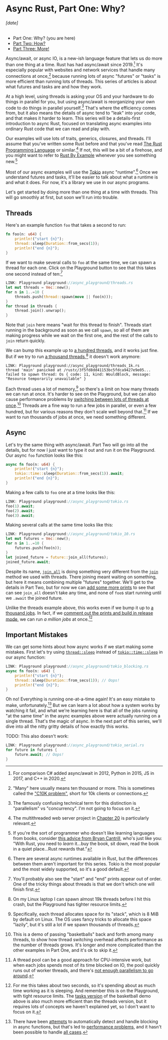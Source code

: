 # Async Rust, Part One: Why?
###### \[date]

- Part One: Why? (you are here)
- [Part Two: How?](async_two.html)
- [Part Three: More!](async_three.html)

Async/await, or async IO, is a new-ish language feature that lets us do more
than one thing at a time. Rust has had async/await since 2019.[^new_ish] It's
especially popular with websites and network services that handle many
connections at once,[^lots] because running lots of async "futures" or "tasks"
is more efficient than running lots of threads. This series of articles is
about what futures and tasks are and how they work.

[^new_ish]: For comparison C# added async/await in 2012, Python in 2015, JS in
    2017, and C++ in 2020.

[^lots]: "Many" here usually means ten thousand or more. This is sometimes
    called the ["C10K problem"][c10k], short for 10k clients or connections.

[c10k]: https://en.wikipedia.org/wiki/C10k_problem

At a high level, using threads is asking your OS and your hardware to do things
in parallel for you, but using async/await is reorganizing your own code to do
things in parallel yourself.[^concurrency] That's where the efficiency comes
from, but it also means the details of async tend to "leak" into your code, and
that makes it harder to learn. This series will be a details-first introduction
to async Rust, focused on translating async examples into ordinary Rust code
that we can read and play with.

[^concurrency]: The famously confusing technical term for this distinction is
    "parallelism" vs "concurrency". I'm not going to focus on it.

Our examples will use lots of traits, generics, closures, and threads. I'll
assume that you've written some Rust before and that you've read [The Rust
Programming Language] or similar.[^ch_20] If not, this will be a bit of a
firehose, and you might want to refer to [Rust By Example] whenever you see
something new.[^books]

[The Rust Programming Language]: https://doc.rust-lang.org/book/
[Rust By Example]: https://doc.rust-lang.org/rust-by-example/

[^ch_20]: The multithreaded web server project in [Chapter 20] is particularly
    relevant.

[Chapter 20]: https://doc.rust-lang.org/book/ch20-00-final-project-a-web-server.html

[^books]: If you're the sort of programmer who doesn't like learning languages
    from books, consider [this advice from Bryan Cantrill][advice], who's just
    like you: "With Rust, you need to _learn_ it&hellip;buy the book, sit down,
    read the book in a quiet place&hellip;Rust rewards that."

[advice]: https://youtu.be/HgtRAbE1nBM?t=3913

Most of our async examples will use the [Tokio] async
"runtime".[^more_than_one] Once we understand futures and tasks, it'll be
easier to talk about what a runtime is and what it does. For now, it's a
library we use in our async programs.

[Tokio]: https://tokio.rs/

[^more_than_one]: There are several async runtimes available in Rust, but the
    differences between them aren't important for this series. Tokio is the
    most popular and the most widely supported, so it's a good default.

Let's get started by doing more than one thing at a time with threads. This
will go smoothly at first, but soon we'll run into trouble.

## Threads

Here's an example function `foo` that takes a second to run:

```rust
fn foo(n: u64) {
    println!("start {n}");
    thread::sleep(Duration::from_secs(1));
    println!("end {n}");
}
```

If we want to make several calls to `foo` at the same time, we can spawn a
thread for each one. Click on the Playground button to see that this takes one
second instead of ten:[^order]

[^order]: You'll probably also see the "start" and "end" prints appear out of
    order. One of the tricky things about threads is that we don't which one
    will finish first.

```rust
LINK: Playground playground://async_playground/threads.rs
let mut threads = Vec::new();
for n in 1..=10 {
    threads.push(thread::spawn(move || foo(n)));
}
for thread in threads {
    thread.join().unwrap();
}
```

Note that `join` here means "wait for this thread to finish". Threads start
running in the background as soon as we call `spawn`, so all of them are making
progress while we wait on the first one, and the rest of the calls to `join`
return quickly.

We can bump this example up to [a hundred threads][hundred_threads], and it
works just fine. But if we try to run [a thousand
threads][thousand_threads],[^thread_limit] it doesn't work anymore:

[hundred_threads]: playground://async_playground/threads_100.rs
[thousand_threads]: playground://async_playground/threads_1k.rs

[^thread_limit]: On my Linux laptop I can spawn almost 19k threads before I hit
    this crash, but the Playground has tighter resource limits.

```
LINK: Playground playground://async_playground/threads_1k.rs
thread 'main' panicked at /rustc/3f5fd8dd41153bc5fdca9427e9e05...
failed to spawn thread: Os { code: 11, kind: WouldBlock, message:
"Resource temporarily unavailable" }
```

Each thread uses a lot of memory,[^stack_space] so there's a limit on how many
threads we can run at once. It's harder to see on the Playground, but we can
also cause performance problems by [switching between lots of threads at
once][basketball_threads].[^basketball_demo] Threads are a fine way to run a
few jobs in parallel, or even a few hundred, but for various reasons they don't
scale well beyond that.[^thread_pool] If we want to run thousands of jobs at
once, we need something different.

[^stack_space]: Specifically, each thread allocates space for its "stack",
    which is 8&nbsp;MiB by default on Linux. The OS uses fancy tricks to
    allocate this space "lazily", but it's still a lot if we spawn thousands of
    threads.

[^basketball_demo]: This is a demo of passing "basketballs" back and forth
    among many threads, to show how thread switching overhead affects
    performance as the number of threads grows. It's longer and more
    complicated than the other examples in Part One, and it's ok to skip it.

[basketball_threads]: playground://async_playground/basketball_threads.rs?mode=release

[^thread_pool]: A thread pool can be a good approach for CPU-intensive work,
    but when each jobs spends most of its time blocked on IO, the pool quickly
    runs out of worker threads, and there's [not enough parallelism to go
    around][rayon].

[rayon]: playground://async_playground/rayon.rs

## Async

Let's try the same thing with async/await. Part Two will go into all the
details, but for now I just want to type it out and run it on the Playground.
Our async `foo` function looks like this:

```rust
async fn foo(n: u64) {
    println!("start {n}");
    tokio::time::sleep(Duration::from_secs(1)).await;
    println!("end {n}");
}
```

Making a few calls to `foo` one at a time looks like this:

```rust
LINK: Playground playground://async_playground/tokio.rs
foo(1).await;
foo(2).await;
foo(3).await;
```

Making several calls at the same time looks like this:

```rust
LINK: Playground playground://async_playground/tokio_10.rs
let mut futures = Vec::new();
for n in 1..=10 {
    futures.push(foo(n));
}
let joined_future = future::join_all(futures);
joined_future.await;
```

Despite its name, [`join_all`] is doing something very different from the
[`join`] method we used with threads. There joining meant waiting on something,
but here it means combining multiple "futures" together. We'll get to the
details in Part Two, but for now we can [add some more prints][tokio_10_dbg] to
see that can see `join_all` doesn't take any time, and none of `foo`s start
running until we `.await` the joined future.

[`join_all`]: https://docs.rs/futures/latest/futures/future/fn.join_all.html
[`join`]: https://doc.rust-lang.org/std/thread/struct.JoinHandle.html#method.join
[tokio_10_dbg]: playground://async_playground/tokio_10_dbg.rs

Unlike the threads example above, this works even if we bump it up to [a
thousand jobs][thousand_futures]. In fact, if we [comment out the prints and
build in release mode][million_futures], we can run _a million jobs_ at
once.[^remember]

[thousand_futures]: playground://async_playground/tokio_1k.rs
[million_futures]: playground://async_playground/tokio_1m.rs?mode=release

[^remember]: For me this takes about two seconds, so it's spending about as
    much time working as it is sleeping. And remember this is on the
    Playground, with tight resource limits. The [tasks
    version][basketball_tasks] of the basketball demo above is also much more
    efficient than the threads version, but it requires lots of concepts we
    haven't explained yet, so I don't want to focus on it.

[basketball_tasks]: playground://async_playground/basketball_tasks.rs?mode=release

## Important Mistakes

We can get some hints about how async works if we start making some mistakes.
First let's try using [`thread::sleep`] instead of [`tokio::time::sleep`]
in our async function:

[`thread::sleep`]: https://doc.rust-lang.org/std/thread/fn.sleep.html
[`tokio::time::sleep`]: https://docs.rs/tokio/latest/tokio/time/fn.sleep.html

```rust
LINK: Playground playground://async_playground/tokio_blocking.rs
async fn foo(n: u64) {
    println!("start {n}");
    thread::sleep(Duration::from_secs(1)); // Oops!
    println!("end {n}");
}
```

Oh no! Everything is running one-at-a-time again! It's an easy mistake to make,
unfortunately.[^detect_blocking] But we can learn a lot about how a system
works by watching it fail, and what we're learning here is that all of the jobs
running "at the same time" in the async examples above were actually running on
a single thread. That's the magic of async. In the next part of this series,
we'll dive into all the nitty gritty details of how exactly this works.

[^detect_blocking]: There have been [attempts][async_std_proposal] to
    automatically detect and handle blocking in async functions, but that's led
    to [performance problems][tokio_blocking_note], and it hasn't been possible
    to handle [all cases][reddit_blocking_comment].

[async_std_proposal]: https://async.rs/blog/stop-worrying-about-blocking-the-new-async-std-runtime/
[reddit_blocking_comment]: https://www.reddit.com/r/rust/comments/ebfj3x/stop_worrying_about_blocking_the_new_asyncstd/fb4i9z5/
[tokio_blocking_note]: https://tokio.rs/blog/2020-04-preemption#a-note-on-blocking

TODO: This also doesn't work:

```rust
LINK: Playground playground://async_playground/tokio_serial.rs
for future in futures {
    future.await; // Oops!
}
```
